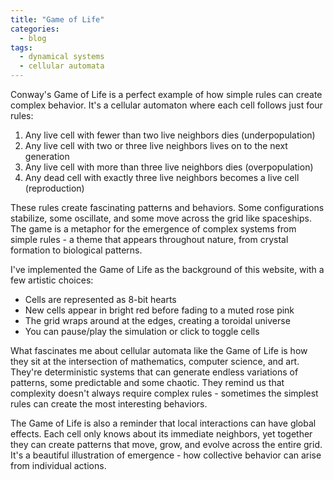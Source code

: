 ```yaml
---
title: "Game of Life"
categories:
  - blog
tags:
  - dynamical systems
  - cellular automata
---
```


Conway's Game of Life is a perfect example of how simple rules can create complex behavior. It's a cellular automaton where each cell follows just four rules:

1. Any live cell with fewer than two live neighbors dies (underpopulation)
2. Any live cell with two or three live neighbors lives on to the next generation
3. Any live cell with more than three live neighbors dies (overpopulation)
4. Any dead cell with exactly three live neighbors becomes a live cell (reproduction)

These rules create fascinating patterns and behaviors. Some configurations stabilize, some oscillate, and some move across the grid like spaceships. The game is a metaphor for the emergence of complex systems from simple rules - a theme that appears throughout nature, from crystal formation to biological patterns.

I've implemented the Game of Life as the background of this website, with a few artistic choices:
- Cells are represented as 8-bit hearts
- New cells appear in bright red before fading to a muted rose pink
- The grid wraps around at the edges, creating a toroidal universe
- You can pause/play the simulation or click to toggle cells

What fascinates me about cellular automata like the Game of Life is how they sit at the intersection of mathematics, computer science, and art. They're deterministic systems that can generate endless variations of patterns, some predictable and some chaotic. They remind us that complexity doesn't always require complex rules - sometimes the simplest rules can create the most interesting behaviors.

The Game of Life is also a reminder that local interactions can have global effects. Each cell only knows about its immediate neighbors, yet together they can create patterns that move, grow, and evolve across the entire grid. It's a beautiful illustration of emergence - how collective behavior can arise from individual actions.
